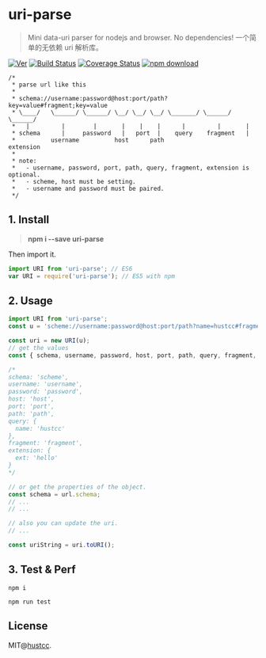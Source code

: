 # uri-parse

> Mini data-uri parser for nodejs and browser. No dependencies! 一个简单的无依赖 uri 解析库。

[![Ver](https://img.shields.io/npm/v/uri-parse.svg)](https://www.npmjs.com/package/uri-parse) [![Build Status](https://travis-ci.org/hustcc/uri-parse.svg?branch=master)](https://travis-ci.org/hustcc/uri-parse) [![Coverage Status](https://coveralls.io/repos/github/hustcc/uri-parse/badge.svg?branch=master)](https://coveralls.io/github/hustcc/uri-parse) [![npm download](https://img.shields.io/npm/dm/uri-parse.svg)](https://www.npmjs.com/package/uri-parse)


```
/*
 * parse url like this
 *
 * schema://username:password@host:port/path?key=value#fragment;key=value
 * \____/   \______/ \______/ \__/ \__/ \__/ \_______/ \______/ \______/
 *   |         |        |       |    |    |      |         |       |
 * schema      |     password   |   port  |    query    fragment   |
 *          username          host      path                     extension
 *
 * note:
 *   - username, password, port, path, query, fragment, extension is optional.
 *   - scheme, host must be setting.
 *   - username and password must be paired.
 */
```


## 1. Install

> **npm i --save uri-parse**

Then import it.

```js
import URI from 'uri-parse'; // ES6
var URI = require('uri-parse'); // ES5 with npm
```


## 2. Usage

```js
import URI from 'uri-parse';
const u = 'scheme://username:password@host:port/path?name=hustcc#fragment;ext=hello';

const uri = new URI(u);
// get the values
const { schema, username, password, host, port, path, query, fragment, extension } = uri.all();

/*
schema: 'scheme',
username: 'username',
password: 'password',
host: 'host',
port: 'port',
path: 'path',
query: {
  name: 'hustcc'
},
fragment: 'fragment',
extension: {
  ext: 'hello'
}
*/

// or get the properties of the object.
const schema = url.schema;
// ...
// ...

// also you can update the uri.
// ...

const uriString = uri.toURI();
```


## 3. Test & Perf

```
npm i

npm run test
```


## License

MIT@[hustcc](https://github.com/hustcc).


